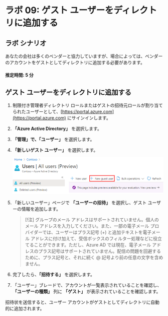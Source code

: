 ﻿---
lab:
    title: '09 - ゲスト ユーザーをディレクトリに追加する'
    learning path: '01'
    module: 'モジュール 03 - 外部 ID の実装と管理を行う'
---

# ラボ 09: ゲスト ユーザーをディレクトリに追加する

## ラボ シナリオ

あなたの会社は多くのベンダーと協力していますが、場合によっては、ベンダーのアカウントをゲストとしてディレクトリに追加する必要があります。

#### 推定時間: 5 分

## ゲスト ユーザーをディレクトリに追加する

1. 制限付き管理者ディレクトリ ロールまたはゲストの招待元ロールが割り当てられたユーザーとして、[https://portal.azure.com](https://portal.azure.com) にサインインします。

1. **「Azure Active Directory」** を選択します。

1. **「管理」**で、**「ユーザー」** を選択します。

1. **「新しいゲスト ユーザー」** を選択します。

    ![「新しいゲストユーザー」メニュー オプションが選択された「ユーザー」ブレードを表示する画面イメージ](./media/lp1-mod3-new-guest-user-menu-selection.png)

1. 「新しいユーザー」ページで **「ユーザーの招待」** を選択し、ゲスト ユーザーの情報を追加します。

    > [!注]
    > グループのメール アドレスはサポートされていません。個人のメール アドレスを入力してください。また、一部の電子メール プロバイダーでは、ユーザーはプラス記号 (+) と追加テキストを電子メール アドレスに付け加えて、受信ボックスのフィルター処理などに役立てることができます。ただし、Azure AD では現在、電子メール アドレスのプラス記号はサポートされていません。配信の問題を回避するために、プラス記号と、それに続く @ 記号より前の任意の文字を含めません。

1. 完了したら、**「招待する」** を選択します。

1. 「ユーザー」ブレードで、アカウントが一覧表示されていることを確認し、**「ユーザーの種類」** 列に **「ゲスト」** が表示されていることを確認します。

招待状を送信すると、ユーザー アカウントがゲストとしてディレクトリに自動的に追加されます。
